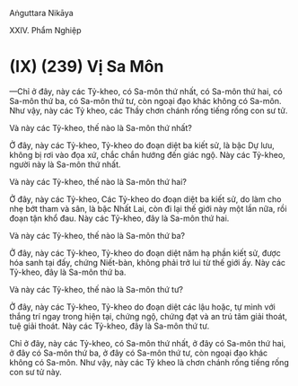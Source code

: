 Aṅguttara Nikāya

XXIV. Phẩm Nghiệp

# (IX) (239) Vị Sa Môn

—Chỉ ở đây, này các Tỷ-kheo, có Sa-môn thứ nhất, có Sa-môn thứ hai, có Sa-môn thứ ba, có Sa-môn thứ tư, còn ngoại đạo khác không có Sa-môn. Như vậy, này các Tỷ kheo, các Thầy chơn chánh rống tiếng rống con sư tử.

Và này các Tỷ-kheo, thế nào là Sa-môn thứ nhất?

Ở đây, này các Tỷ-kheo, Tỷ-kheo do đoạn diệt ba kiết sử, là bậc Dự lưu, không bị rơi vào đọa xứ, chắc chắn hướng đến giác ngộ. Này các Tỷ-kheo, người này là Sa-môn thứ nhất.

Và này các Tỷ-kheo, thế nào là Sa-môn thứ hai?

Ở đây, này các Tỷ-kheo, Các Tỷ-kheo do đoạn diệt ba kiết sử, do làm cho nhẹ bớt tham và sân, là bậc Nhất Lai, còn đi lại thế giới này một lần nữa, rồi đoạn tận khổ đau. Này các Tỷ-kheo, đây là Sa-môn thứ hai.

Và này các Tỷ-kheo, thế nào là Sa-môn thứ ba?

Ở đây, này các Tỷ-kheo, Tỷ-kheo do đoạn diệt năm hạ phần kiết sử, được hóa sanh tại đấy, chứng Niết-bàn, không phải trở lui từ thế giới ấy. Này các Tỷ-kheo, đây là Sa-môn thứ ba.

Và này các Tỷ-kheo, thế nào là Sa-môn thứ tư?

Ở đây, này các Tỷ-kheo, Tỷ-kheo do đoạn diệt các lậu hoặc, tự mình với thắng trí ngay trong hiện tại, chứng ngộ, chứng đạt và an trú tâm giải thoát, tuệ giải thoát. Này các Tỷ-kheo, đây là Sa-môn thứ tư.

Chỉ ở đây, này các Tỷ-kheo, có Sa-môn thứ nhất, ở đây có Sa-môn thứ hai, ở đây có Sa-môn thứ ba, ở đây có Sa-môn thứ tư, còn ngoại đạo khác không có Sa-môn. Như vậy, này các Tỷ kheo là chơn chánh rống tiếng rống con sư tử này.

